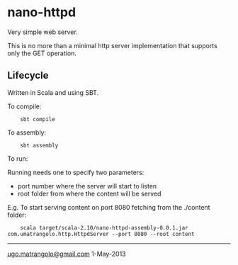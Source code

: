 nano-httpd
==========

Very simple web server.

This is no more than a minimal http server implementation that
supports only the GET operation.

Lifecycle
---------

Written in Scala and using SBT.

To compile:

        sbt compile

To assembly:

        sbt assembly

To run:

Running needs one to specify two parameters:

- port number where the server will start to listen
- root folder from where the content will be served

E.g. To start serving content on port 8080 fetching from the ./content folder:

        scala target/scala-2.10/nano-httpd-assembly-0.0.1.jar com.umatrangolo.http.HttpdServer --port 8080 --root content

---
ugo.matrangolo@gmail.com
1-May-2013